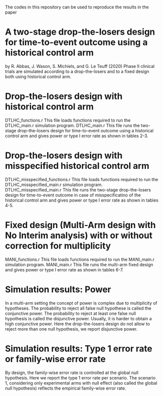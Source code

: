 The codes in this repository can be used to reproduce the results in the paper
# A two-stage drop-the-losers design for time-to-event outcome using a historical control arm
by R. Abbas, J. Wason, S. Michiels, and G. Le Teuff (2020)
Phase II clinical trials are simulated according to a drop-the-losers and to a fixed design both using historical control arm.

# Drop-the-losers design with historical control arm
DTLHC_functions.r 
This file loads functions required to run the DTLHC_main.r simulation program.
DTLHC_main.r 
This file runs the two-stage drop-the-losers design for time-to-event outcome using a historical control arm and gives power or type I error rate as shown in tables 2-3.

# Drop-the-losers design with misspecified historical control arm
DTLHC_misspecified_functions.r 
This file loads functions required to run the DTLHC_misspecified_main.r simulation program.
DTLHC_misspecified_main.r 
This file runs the two-stage drop-the-losers design for time-to-event outcome in case of misspecificatino of the historical control arm and gives power or type I error rate as shown in tables 4-5.

# Fixed design (Multi-Arm design with No Interim analysis) with or without correction for multiplicity
MANI_functions.r 
This file loads functions required to run the MANI_main.r simulation program.
MANI_main.r 
This file runs the multi-arm fixed design and gives power or type I error rate as shown in tables 6-7.

# Simulation results: Power
In a multi-arm setting the concept of power is complex due to multiplicity of hypotheses. The probability to reject all false null hypothese is called the conjunctive power. The probability to reject at least one false null hypothesis is called the disjunctive power. Usually, it is harder to obtain a high conjunctive power. Here the drop-the-losers design do not allow to reject more than one null hypothesis, we report disjunctive power.
 
# Simulation results: Type 1 error rate or family-wise error rate
By design, the family-wise error rate is controlled at the global null hypothesis. Here we report the type 1 error rate per scenario. The scenario 1, considering only experimental arms with null effect (also called the global null hypothesis) reflects the empirical family-wise error rate. 
